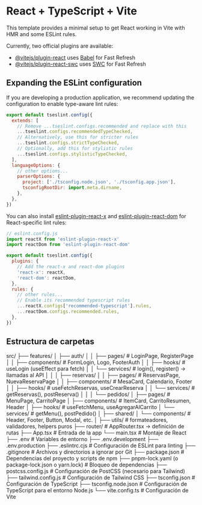 # React + TypeScript + Vite

This template provides a minimal setup to get React working in Vite with HMR and some ESLint rules.

Currently, two official plugins are available:

- [@vitejs/plugin-react](https://github.com/vitejs/vite-plugin-react/blob/main/packages/plugin-react) uses [Babel](https://babeljs.io/) for Fast Refresh
- [@vitejs/plugin-react-swc](https://github.com/vitejs/vite-plugin-react/blob/main/packages/plugin-react-swc) uses [SWC](https://swc.rs/) for Fast Refresh

## Expanding the ESLint configuration

If you are developing a production application, we recommend updating the configuration to enable type-aware lint rules:

```js
export default tseslint.config({
  extends: [
    // Remove ...tseslint.configs.recommended and replace with this
    ...tseslint.configs.recommendedTypeChecked,
    // Alternatively, use this for stricter rules
    ...tseslint.configs.strictTypeChecked,
    // Optionally, add this for stylistic rules
    ...tseslint.configs.stylisticTypeChecked,
  ],
  languageOptions: {
    // other options...
    parserOptions: {
      project: ['./tsconfig.node.json', './tsconfig.app.json'],
      tsconfigRootDir: import.meta.dirname,
    },
  },
})
```

You can also install [eslint-plugin-react-x](https://github.com/Rel1cx/eslint-react/tree/main/packages/plugins/eslint-plugin-react-x) and [eslint-plugin-react-dom](https://github.com/Rel1cx/eslint-react/tree/main/packages/plugins/eslint-plugin-react-dom) for React-specific lint rules:

```js
// eslint.config.js
import reactX from 'eslint-plugin-react-x'
import reactDom from 'eslint-plugin-react-dom'

export default tseslint.config({
  plugins: {
    // Add the react-x and react-dom plugins
    'react-x': reactX,
    'react-dom': reactDom,
  },
  rules: {
    // other rules...
    // Enable its recommended typescript rules
    ...reactX.configs['recommended-typescript'].rules,
    ...reactDom.configs.recommended.rules,
  },
})
```

## Estructura de carpetas

src/
├── features/
│   ├── auth/
│   │   ├── pages/            # LoginPage, RegisterPage
│   │   ├── components/       # FormLogin, Logo, FooterAuth
│   │   ├── hooks/            # useLogin (useEffect para fetch)
│   │   └── services/         # login(), register() → llamadas al API
│   │
│   ├── reservas/
│   │   ├── pages/            # ReservasPage, NuevaReservaPage
│   │   ├── components/       # MesaCard, Calendario, Footer
│   │   ├── hooks/            # useFetchReservas, useCrearReserva
│   │   └── services/         # getReservas(), postReserva()
│   │
│   └── pedidos/
│       ├── pages/            # MenuPage, CarritoPage
│       ├── components/       # ItemCard, CarritoResumen, Header
│       ├── hooks/            # useFetchMenu, useAgregarAlCarrito
│       └── services/         # getMenu(), postPedido()
│
├── shared/
│   └── components/           # Header, Footer, Button, Modal, etc.
│
├── utils/                    # formateadores, validadores, helpers puros
├── router/                   # AppRouter.tsx → definición de rutas
├── App.tsx                   # Entrada de la app
└── main.tsx                    # Montaje de React
├── .env                        # Variables de entorno
├── .env.development
├── .env.production
├── .eslintrc.cjs               # Configuración de ESLint para linting
├── .gitignore                  # Archivos y directorios a ignorar por Git
├── package.json                # Dependencias del proyecto y scripts de npm
├── pnpm-lock.yaml (o package-lock.json o yarn.lock) # Bloqueo de dependencias
├── postcss.config.js           # Configuración de PostCSS (necesario para Tailwind)
├── tailwind.config.js          # Configuración de Tailwind CSS
├── tsconfig.json               # Configuración de TypeScript
├── tsconfig.node.json          # Configuración de TypeScript para el entorno Node.js
└── vite.config.ts              # Configuración de Vite
```